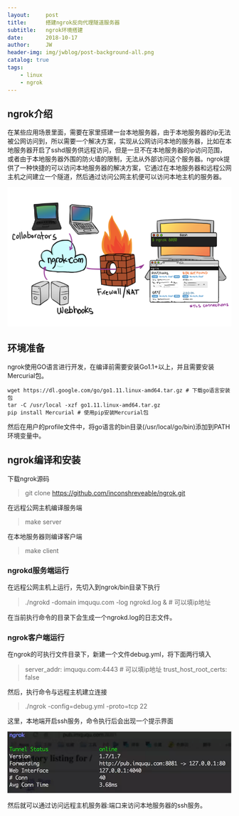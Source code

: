 ```yaml
---
layout:     post
title:      搭建ngrok反向代理隧道服务器
subtitle:   ngrok环境搭建
date:       2018-10-17
author:     JW
header-img: img/jwblog/post-background-all.png
catalog: true
tags:
    - linux 
    - ngrok 
---
```


## ngrok介绍

在某些应用场景里面，需要在家里搭建一台本地服务器，由于本地服务器的ip无法被公网访问到，所以需要一个解决方案，实现从公网访问本地的服务器，比如在本地服务器开启了sshd服务供远程访问，但是一旦不在本地服务器的ip访问范围，或者由于本地服务器外围的防火墙的限制，无法从外部访问这个服务器。ngrok提供了一种快捷的可以访问本地服务器的解决方案，它通过在本地服务器和远程公网主机之间建立一个隧道，然后通过访问公网主机便可以访问本地主机的服务器。

![](/img/jwblog/post-ngrokd.png)


## 环境准备

ngrok使用GO语言进行开发，在编译前需要安装Go1.1+以上，并且需要安装Mercurial包。
```
wget https://dl.google.com/go/go1.11.linux-amd64.tar.gz # 下载go语言安装包
tar -C /usr/local -xzf go1.11.linux-amd64.tar.gz
pip install Mercurial # 使用pip安装Mercurial包
```

然后在用户的profile文件中，将go语言的bin目录(/usr/local/go/bin)添加到PATH环境变量中。

## ngrok编译和安装
下载ngrok源码
> git clone https://github.com/inconshreveable/ngrok.git

在远程公网主机编译服务端
> make server

在本地服务器则编译客户端
> make client

### ngrokd服务端运行
在远程公网主机上运行，先切入到ngrok/bin目录下执行
> ./ngrokd -domain imququ.com -log ngrokd.log & # 可以填ip地址

在当前执行命令的目录下会生成一个ngrokd.log的日志文件。

### ngrok客户端运行
在ngrok的可执行文件目录下，新建一个文件debug.yml，将下面两行填入
> server_addr: imququ.com:4443 # 可以填ip地址
> trust_host_root_certs: false

然后，执行命令与远程主机建立连接
> ./ngrok -config=debug.yml -proto=tcp 22

这里，本地端开启ssh服务，命令执行后会出现一个提示界面

![](/img/jwblog/post-ngrok-client.png)

然后就可以通过访问远程主机服务器:端口来访问本地服务器的ssh服务。
